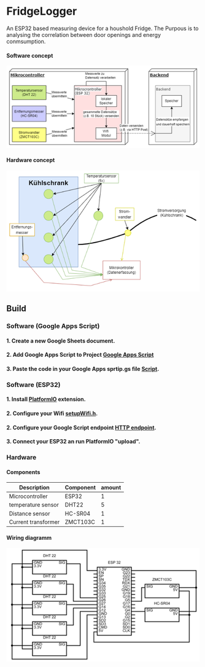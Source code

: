 # FridgeLogger
 An ESP32 based measuring device for a houshold Fridge.
 The Purpous is to analysing the correlation between door openings and energy conmsumption.
#### Software concept
![alt text](readme/achrichtektur.png "Software concept")

#### Hardware concept
![alt text](readme/Hardware%20Setup.png "Hardware concept")


## Build
### Software (Google Apps Script)
#### 1. Create a new Google Sheets document.
#### 2. Add Google Apps Script to Project [Google Apps Script](https://developers.google.com/apps-script/guides/sheets#connecting_to_google_forms)
#### 3. Paste the code in your Google Apps sprtip.gs file [Script](Google%20Apps%20Script/loggerBackend.js).

### Software (ESP32)
#### 1. Install [PlatformIO](https://platformio.org/platformio-ide) extension.
#### 2. Configure your Wifi [setupWifi.h](ESP32/src/espService/setupWifi.h).
#### 2. Configure your Google Script endpoint [HTTP endpoint](https://github.com/jaklPhil/FridgeLogger/blob/2461b9a289d12748e377009df085bbd735967b8e/ESP32/src/dataService/httpService.cpp#L6).
#### 3. Connect your ESP32 an run PlatformIO "upload". 



### Hardware
#### Components
| Description         | Component   | amount  	   |
| ------------------- |-------------|-------------|
| Microcontroller     | ESP32       | 1           |
| temperature sensor  | DHT22       | 5           |
| Distance sensor     | HC-SR04     | 1           |
| Current transformer | ZMCT103C    | 1           |

#### Wiring diagramm
![alt text](readme/circuit.png "ESP Wirining")
